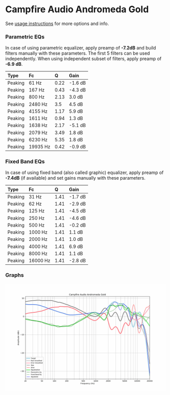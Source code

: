 # Campfire Audio Andromeda Gold
See [usage instructions](https://github.com/jaakkopasanen/AutoEq#usage) for more options and info.

### Parametric EQs
In case of using parametric equalizer, apply preamp of **-7.2dB** and build filters manually
with these parameters. The first 5 filters can be used independently.
When using independent subset of filters, apply preamp of **-6.9 dB**.

| Type    | Fc       |    Q | Gain    |
|:--------|:---------|:-----|:--------|
| Peaking | 61 Hz    | 0.22 | -1.6 dB |
| Peaking | 167 Hz   | 0.43 | -4.3 dB |
| Peaking | 800 Hz   | 2.13 | 3.0 dB  |
| Peaking | 2480 Hz  | 3.5  | 4.5 dB  |
| Peaking | 4155 Hz  | 1.17 | 5.9 dB  |
| Peaking | 1611 Hz  | 0.94 | 1.3 dB  |
| Peaking | 1638 Hz  | 2.17 | -5.1 dB |
| Peaking | 2079 Hz  | 3.49 | 1.8 dB  |
| Peaking | 6230 Hz  | 5.35 | 1.8 dB  |
| Peaking | 19935 Hz | 0.42 | -0.9 dB |

### Fixed Band EQs
In case of using fixed band (also called graphic) equalizer, apply preamp of **-7.4dB**
(if available) and set gains manually with these parameters.

| Type    | Fc       |    Q | Gain    |
|:--------|:---------|:-----|:--------|
| Peaking | 31 Hz    | 1.41 | -1.7 dB |
| Peaking | 62 Hz    | 1.41 | -2.9 dB |
| Peaking | 125 Hz   | 1.41 | -4.5 dB |
| Peaking | 250 Hz   | 1.41 | -4.6 dB |
| Peaking | 500 Hz   | 1.41 | -0.2 dB |
| Peaking | 1000 Hz  | 1.41 | 1.1 dB  |
| Peaking | 2000 Hz  | 1.41 | 1.0 dB  |
| Peaking | 4000 Hz  | 1.41 | 6.9 dB  |
| Peaking | 8000 Hz  | 1.41 | 1.1 dB  |
| Peaking | 16000 Hz | 1.41 | -2.8 dB |

### Graphs
![](./Campfire%20Audio%20Andromeda%20Gold.png)
